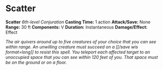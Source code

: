 # Scatter

**Scatter**
_6th-level Conjuration_
**Casting Time:** 1 action
**Attack/Save:** None
**Range:** 30 ft
**Components:** V
**Duration:** Instantaneous
**Damage/Effect:** Effect

*The air quivers around up to five creatures of your choice that you can see within range. An unwilling creature must succeed on a [[/save wis format=long]] to resist this spell. You teleport each affected target to an unoccupied space that you can see within 120 feet of you. That space must be on the ground or on a floor.*